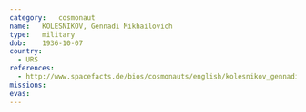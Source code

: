 ```yaml
---
category:	cosmonaut
name:	KOLESNIKOV, Gennadi Mikhailovich 
type:	military
dob:	1936-10-07
country:
  - URS
references:
  - http://www.spacefacts.de/bios/cosmonauts/english/kolesnikov_gennadi.htm
missions:
evas:
---
```


